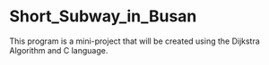 # Short_Subway_in_Busan
This program is a mini-project that will be created using the Dijkstra Algorithm and C language.
